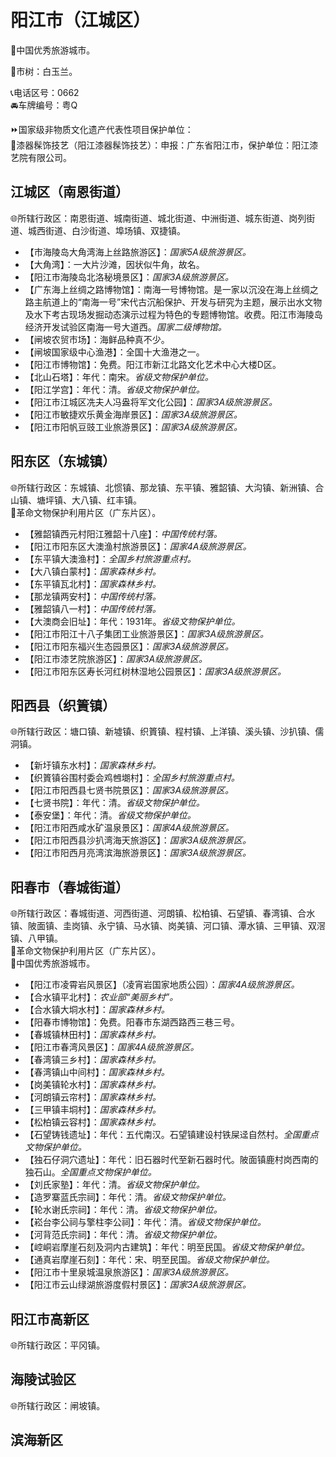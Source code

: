 # 阳江市（江城区）  
🏅中国优秀旅游城市。  
  
🌳市树：白玉兰。  
  
📞电话区号：0662  
🚘车牌编号：粤Q  
  
⏩国家级非物质文化遗产代表性项目保护单位：  
🔸漆器髹饰技艺（阳江漆器髹饰技艺）：申报：广东省阳江市，保护单位：阳江漆艺院有限公司。  

## 江城区（南恩街道）  
🌐所辖行政区：南恩街道、城南街道、城北街道、中洲街道、城东街道、岗列街道、城西街道、白沙街道、埠场镇、双捷镇。  
  
* 【市海陵岛大角湾海上丝路旅游区】：*国家5A级旅游景区。*  
* 【大角湾】：一大片沙滩，因状似牛角，故名。  
* 【阳江市海陵岛北洛秘境景区】：*国家3A级旅游景区。*  
* 【广东海上丝绸之路博物馆】：南海一号博物馆。是一家以沉没在海上丝绸之路主航道上的“南海一号”宋代古沉船保护、开发与研究为主题，展示出水文物及水下考古现场发掘动态演示过程为特色的专题博物馆。收费。阳江市海陵岛经济开发试验区南海一号大道西。*国家二级博物馆。*    
* 【闸坡农贸市场】：海鲜品种真不少。  
* 【闸坡国家级中心渔港】：全国十大渔港之一。  
* 【阳江市博物馆】：免费。阳江市新江北路文化艺术中心大楼D区。    
* 【北山石塔】：年代：南宋。*省级文物保护单位。*  
* 【阳江学宫】：年代：清。*省级文物保护单位。*  
* 【阳江市江城区冼夫人冯盎将军文化公园】：*国家3A级旅游景区。*  
* 【阳江市敏捷欢乐黄金海岸景区】：*国家3A级旅游景区。*  
* 【阳江市阳帆豆豉工业旅游景区】：*国家3A级旅游景区。*  
  
## 阳东区（东城镇）  
🌐所辖行政区：东城镇、北惯镇、那龙镇、东平镇、雅韶镇、大沟镇、新洲镇、合山镇、塘坪镇、大八镇、红丰镇。  
🚩革命文物保护利用片区（广东片区）。  
  
* 【雅韶镇西元村阳江雅韶十八座】：*中国传统村落。*  
* 【阳江市阳东区大澳渔村旅游景区】：*国家4A级旅游景区。*  
* 【东平镇大澳渔村】：*全国乡村旅游重点村。*  
* 【大八镇白蒙村】：*国家森林乡村。*  
* 【东平镇瓦北村】：*国家森林乡村。*  
* 【那龙镇两安村】：*中国传统村落。*  
* 【雅韶镇八一村】：*中国传统村落。*    
* 【大澳商会旧址】：年代：1931年。*省级文物保护单位。*  
* 【阳江市阳江十八子集团工业旅游景区】：*国家3A级旅游景区。*  
* 【阳江市阳东福兴生态园景区】：*国家3A级旅游景区。*  
* 【阳江市漆艺院旅游区】：*国家3A级旅游景区。*  
* 【阳江市阳东区寿长河红树林湿地公园景区】：*国家3A级旅游景区。*  

## 阳西县（织篢镇）  
🌐所辖行政区：塘口镇、新墟镇、织篢镇、程村镇、上洋镇、溪头镇、沙扒镇、儒洞镇。  
  
* 【新圩镇东水村】：*国家森林乡村。*  
* 【织篢镇谷围村委会鸡乸㙟村】：*全国乡村旅游重点村。*    
* 【阳江市阳西县七贤书院景区】：*国家3A级旅游景区。*  
* 【七贤书院】：年代：清。*省级文物保护单位。*  
* 【泰安堡】：年代：清。*省级文物保护单位。*  
* 【阳江市阳西咸水矿温泉景区】：*国家4A级旅游景区。*  
* 【阳江市阳西县沙扒湾海天旅游区】：*国家3A级旅游景区。*  
* 【阳江市阳西月亮湾滨海旅游景区】：*国家3A级旅游景区。*  

## 阳春市（春城街道）  
🌐所辖行政区：春城街道、河西街道、河朗镇、松柏镇、石望镇、春湾镇、合水镇、陂面镇、圭岗镇、永宁镇、马水镇、岗美镇、河口镇、潭水镇、三甲镇、双滘镇、八甲镇。  
🚩革命文物保护利用片区（广东片区）。  
🏅中国优秀旅游城市。  
  
* 【阳江市凌霄岩风景区】（凌宵岩国家地质公园）：*国家4A级旅游景区。*  
* 【合水镇平北村】：*农业部“美丽乡村”。*  
* 【合水镇大垌水村】：*国家森林乡村。*  
* 【阳春市博物馆】：免费。阳春市东湖西路西三巷三号。  
* 【春城镇林田村】：*国家森林乡村。*  
* 【阳江市春湾风景区】：*国家4A级旅游景区。*  
* 【春湾镇三乡村】：*国家森林乡村。*  
* 【春湾镇山中间村】：*国家森林乡村。*  
* 【岗美镇轮水村】：*国家森林乡村。*  
* 【河朗镇云帘村】：*国家森林乡村。*  
* 【三甲镇丰垌村】：*国家森林乡村。*  
* 【松柏镇云容村】：*国家森林乡村。*  
* 【石望铸钱遗址】：年代：五代南汉。石望镇建设村铁屎迳自然村。*全国重点文物保护单位。*  
* 【独石仔洞穴遗址】：年代：旧石器时代至新石器时代。陂面镇鹿村岗西南的独石山。*全国重点文物保护单位。*    
* 【刘氏家塾】：年代：清。*省级文物保护单位。*  
* 【造罗寨蓝氏宗祠】：年代：清。*省级文物保护单位。*  
* 【轮水谢氏宗祠】：年代：清。*省级文物保护单位。*  
* 【崧台李公祠与擎柱李公祠】：年代：清。*省级文物保护单位。*  
* 【河背范氏宗祠】：年代：清。*省级文物保护单位。*  
* 【崆峒岩摩崖石刻及洞内古建筑】：年代：明至民国。*省级文物保护单位。*  
* 【通真岩摩崖石刻】：年代：宋、明至民国。*省级文物保护单位。*  
* 【阳江市十里泉城温泉旅游区】：*国家3A级旅游景区。*  
* 【阳江市云山绿湖旅游度假村景区】：*国家3A级旅游景区。*  

## 阳江市高新区  
🌐所辖行政区：平冈镇。  

## 海陵试验区  
🌐所辖行政区：闸坡镇。  

## 滨海新区